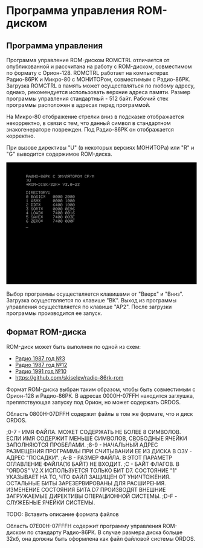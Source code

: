 #  Программа управления ROM-диском

## Программа управления

Программа управление ROM-диском ROMCTRL отличается от опубликованной и рассчитана на работу
с ROM-диском, совместимом по формату с Орион-128. ROMCTRL работает на компьютерах Радио-86РК
и Микро-80 с МОНИТОРом, совместимым с Радио-86РК. Загрузка ROMCTRL в память может осуществляться
по любому адресу, однако, рекомендуется использовать верхние адреса памяти. Размер программы
управления стандартный - 512 байт. Рабочий стек программы расположен в адресах перед программой.

На Микро-80 отображение стрелки вниз в подсказке отображается некорректно, в связи с
тем, что данный символ в стандартном знакогенераторе поврежден. Под Радио-86РК он
отображается корректно.

При вызове директивы "U" (в некоторых версиях МОНИТОРа) или "R" и "G" выводится
содержимое ROM-диска.

![](rom.png)


Выбор программы осуществляется клавишами от "Вверх" и "Вниз". Загрузка осуществляется
по клавише "ВК". Выход из программы управления осуществляется по клавише "АР2".
После загрузки программы производится ее запуск.

## Формат ROM-диска

ROM-диск может быть выполнен по одной из схем:
- [Радио 1987 год №3](http://archive.radio.ru/web/1987/03/)
- [Радио 1987 год №12](http://archive.radio.ru/web/1987/12/)
- [Радио 1991 год №10](http://archive.radio.ru/web/1991/10/)
- https://github.com/skiselev/radio-86rk-rom

Формат ROM-диска выбран таким образом, чтобы быть совместимым с Орион-128 и Радио-86РК.
В адресах 0000H-07FFH находится заглушка, препятствующая запуску под Орион, но может
содержать ОRDOS.

Область 0800H-07DFFH содержит файлы в том же формате, что и диск ORDOS.

;0-7 - ИМЯ ФАЙЛА. МОЖЕТ СОДЕРЖАТЬ НЕ БОЛЕЕ 8 СИМВОЛОВ. ЕСЛИ ИМЯ СОДЕРЖИТ МЕНЬШЕ СИМВОЛОВ, СВОБОДНЫЕ ЯЧЕЙКИ ЗАПОЛНЯЮТСЯ ПРОБЕЛАМИ.
;8-9 - НАЧАЛЬНЫЙ АДРЕС РАЗМЕЩЕНИЯ ПРОГРАММЫ ПРИ СЧИТЫВАНИИ ЕЕ ИЗ ДИСКА В ОЗУ - АДРЕС "ПОСАДКИ".
;А-В - РАЗМЕР ФАЙЛА. В ЭТОТ ПАРАМЕТР ОГЛАВЛЕНИЕ ФАЙЛА(16 БАЙТ) НЕ ВХОДИТ.
;С - БАЙТ ФЛАГОВ. В "ORDOS" V2.X ИСПОЛЬЗУЕТСЯ ТОЛЬКО БИТ D7. СОСТОЯНИЕ "1" УКАЗЫВАЕТ НА ТО, ЧТО ФАЙЛ ЗАЩИЩЕН ОТ УНИЧТОЖЕНИЯ. ОСТАЛЬНЫЕ БИТЫ ЗАРЕЗЕРВИРОВАНЫ ДЛЯ РАСШИРЕНИЯ. ИЗМЕНЕНИЕ СОСТОЯНИЯ БИТА D7 ПРОИЗВОДЯТ ВНЕШНИЕ ЗАГРУЖАЕМЫЕ ДИРЕКТИВЫ ОПЕРАЦИОННОЙ СИСТЕМЫ.
;D-F - СЛУЖЕБНЫЕ ЯЧЕЙКИ СИСТЕМЫ.

TODO: Вставить описание формата файлов

Область 07E00H-07FFFH содержит программу управления ROM-диском по стандарту Радио-86РК.
В случае размера диска больше 32кб, она должны быть оформлена как файл файловой системы ORDOS.
